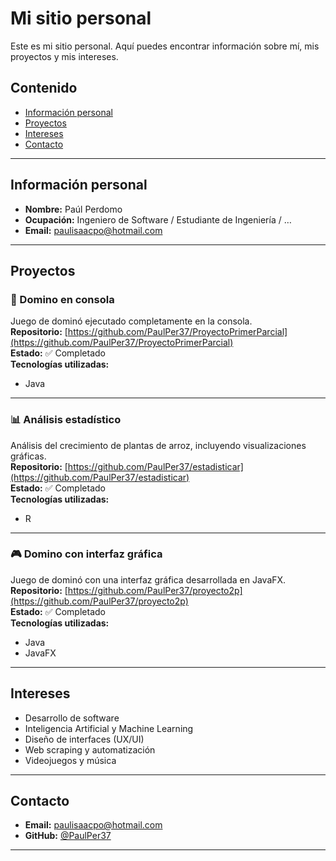 # Mi sitio personal  
Este es mi sitio personal. Aquí puedes encontrar información sobre mí, mis proyectos y mis intereses.

## Contenido  
* [Información personal](#información-personal)  
* [Proyectos](#proyectos)  
* [Intereses](#intereses)  
* [Contacto](#contacto)

---

## Información personal  
* **Nombre:** Paúl Perdomo 
* **Ocupación:** Ingeniero de Software / Estudiante de Ingeniería / …    
* **Email:** [paulisaacpo@hotmail.com](mailto:paulisaacpo@hotmail.com)

---

## Proyectos

### 🎯 Domino en consola  
Juego de dominó ejecutado completamente en la consola.  
**Repositorio:** [https://github.com/PaulPer37/ProyectoPrimerParcial](https://github.com/PaulPer37/ProyectoPrimerParcial)  
**Estado:** ✅ Completado  
**Tecnologías utilizadas:**  
- Java  

---

### 📊 Análisis estadístico  
Análisis del crecimiento de plantas de arroz, incluyendo visualizaciones gráficas.  
**Repositorio:** [https://github.com/PaulPer37/estadisticar](https://github.com/PaulPer37/estadisticar)  
**Estado:** ✅ Completado  
**Tecnologías utilizadas:**  
- R  

---

### 🎮 Domino con interfaz gráfica  
Juego de dominó con una interfaz gráfica desarrollada en JavaFX.  
**Repositorio:** [https://github.com/PaulPer37/proyecto2p](https://github.com/PaulPer37/proyecto2p)  
**Estado:** ✅ Completado  
**Tecnologías utilizadas:**  
- Java  
- JavaFX  
---

## Intereses  
* Desarrollo de software  
* Inteligencia Artificial y Machine Learning  
* Diseño de interfaces (UX/UI)  
* Web scraping y automatización  
* Videojuegos y música

---

## Contacto  
* **Email:** [paulisaacpo@hotmail.com](mailto:paulisaacpo@hotmail.com)   
* **GitHub:** [@PaulPer37](https://github.com/PaulPer37)  

---

